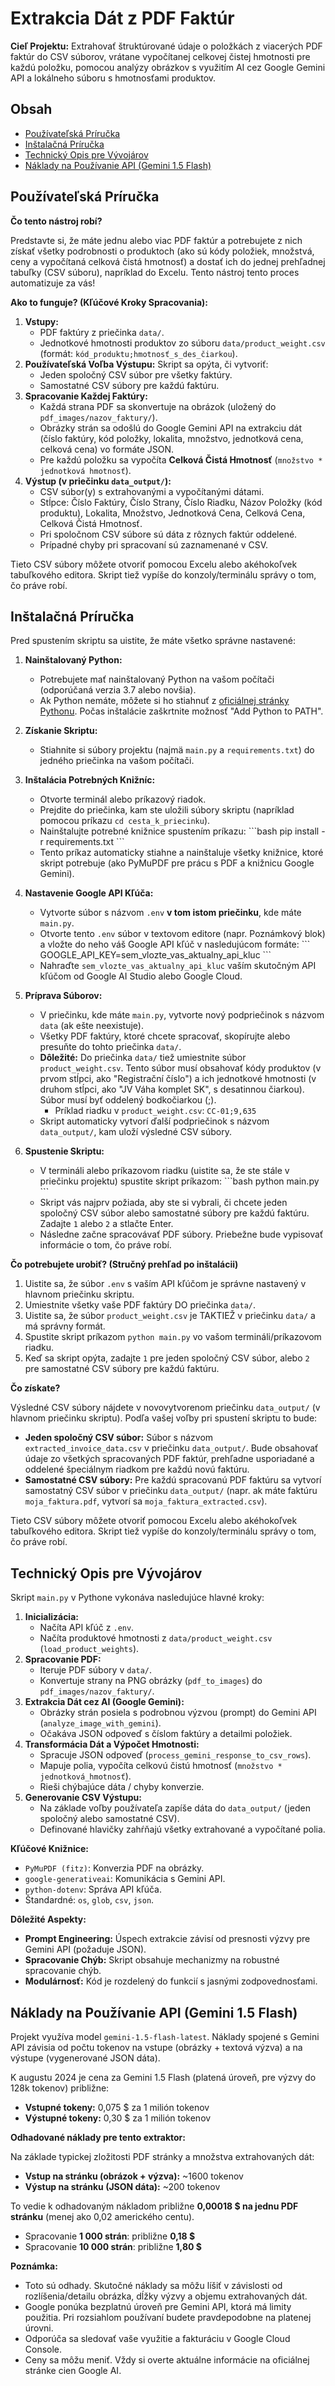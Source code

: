 # Extrakcia Dát z PDF Faktúr

**Cieľ Projektu:** Extrahovať štruktúrované údaje o položkách z viacerých PDF faktúr do CSV súborov, vrátane vypočítanej celkovej čistej hmotnosti pre každú položku, pomocou analýzy obrázkov s využitím AI cez Google Gemini API a lokálneho súboru s hmotnosťami produktov.

## Obsah

- [Používateľská Príručka](#používateľská-príručka)
- [Inštalačná Príručka](#inštalačná-príručka)
- [Technický Opis pre Vývojárov](#technický-opis-pre-vývojárov)
- [Náklady na Používanie API (Gemini 1.5 Flash)](#náklady-na-používanie-api-gemini-15-flash)

## Používateľská Príručka

**Čo tento nástroj robí?**

Predstavte si, že máte jednu alebo viac PDF faktúr a potrebujete z nich získať všetky podrobnosti o produktoch (ako sú kódy položiek, množstvá, ceny a vypočítaná celková čistá hmotnosť) a dostať ich do jednej prehľadnej tabuľky (CSV súboru), napríklad do Excelu. Tento nástroj tento proces automatizuje za vás!

**Ako to funguje? (Kľúčové Kroky Spracovania):**

1.  **Vstupy:**
    *   PDF faktúry z priečinka `data/`.
    *   Jednotkové hmotnosti produktov zo súboru `data/product_weight.csv` (formát: `kód_produktu;hmotnosť_s_des_čiarkou`).
2.  **Používateľská Voľba Výstupu:** Skript sa opýta, či vytvoriť:
    *   Jeden spoločný CSV súbor pre všetky faktúry.
    *   Samostatné CSV súbory pre každú faktúru.
3.  **Spracovanie Každej Faktúry:**
    *   Každá strana PDF sa skonvertuje na obrázok (uložený do `pdf_images/nazov_faktury/`).
    *   Obrázky strán sa odošlú do Google Gemini API na extrakciu dát (číslo faktúry, kód položky, lokalita, množstvo, jednotková cena, celková cena) vo formáte JSON.
    *   Pre každú položku sa vypočíta **Celková Čistá Hmotnosť** (`množstvo * jednotková hmotnosť`).
4.  **Výstup (v priečinku `data_output/`):**
    *   CSV súbor(y) s extrahovanými a vypočítanými dátami.
    *   Stĺpce: Číslo Faktúry, Číslo Strany, Číslo Riadku, Názov Položky (kód produktu), Lokalita, Množstvo, Jednotková Cena, Celková Cena, Celková Čistá Hmotnosť.
    *   Pri spoločnom CSV súbore sú dáta z rôznych faktúr oddelené.
    *   Prípadné chyby pri spracovaní sú zaznamenané v CSV.

Tieto CSV súbory môžete otvoriť pomocou Excelu alebo akéhokoľvek tabuľkového editora. Skript tiež vypíše do konzoly/terminálu správy o tom, čo práve robí.

## Inštalačná Príručka

Pred spustením skriptu sa uistite, že máte všetko správne nastavené:

1.  **Nainštalovaný Python:**
    *   Potrebujete mať nainštalovaný Python na vašom počítači (odporúčaná verzia 3.7 alebo novšia).
    *   Ak Python nemáte, môžete si ho stiahnuť z [oficiálnej stránky Pythonu](https://www.python.org/downloads/). Počas inštalácie zaškrtnite možnosť \"Add Python to PATH\".

2.  **Získanie Skriptu:**
    *   Stiahnite si súbory projektu (najmä `main.py` a `requirements.txt`) do jedného priečinka na vašom počítači.

3.  **Inštalácia Potrebných Knižníc:**
    *   Otvorte terminál alebo príkazový riadok.
    *   Prejdite do priečinka, kam ste uložili súbory skriptu (napríklad pomocou príkazu `cd cesta_k_priecinku`).
    *   Nainštalujte potrebné knižnice spustením príkazu:
        \`\`\`bash
        pip install -r requirements.txt
        \`\`\`
    *   Tento príkaz automaticky stiahne a nainštaluje všetky knižnice, ktoré skript potrebuje (ako PyMuPDF pre prácu s PDF a knižnicu Google Gemini).

4.  **Nastavenie Google API Kľúča:**
    *   Vytvorte súbor s názvom `.env` **v tom istom priečinku**, kde máte `main.py`.
    *   Otvorte tento `.env` súbor v textovom editore (napr. Poznámkový blok) a vložte do neho váš Google API kľúč v nasledujúcom formáte:
        \`\`\`
        GOOGLE_API_KEY=sem_vlozte_vas_aktualny_api_kluc
        \`\`\`
    *   Nahraďte `sem_vlozte_vas_aktualny_api_kluc` vaším skutočným API kľúčom od Google AI Studio alebo Google Cloud.

5.  **Príprava Súborov:**
    *   V priečinku, kde máte `main.py`, vytvorte nový podpriečinok s názvom `data` (ak ešte neexistuje).
    *   Všetky PDF faktúry, ktoré chcete spracovať, skopírujte alebo presuňte do tohto priečinka `data/`.
    *   **Dôležité:** Do priečinka `data/` tiež umiestnite súbor `product_weight.csv`. Tento súbor musí obsahovať kódy produktov (v prvom stĺpci, ako \"Registrační číslo\") a ich jednotkové hmotnosti (v druhom stĺpci, ako \"JV Váha komplet SK\", s desatinnou čiarkou). Súbor musí byť oddelený bodkočiarkou (;).
        *   Príklad riadku v `product_weight.csv`: `CC-01;9,635`
    *   Skript automaticky vytvorí ďalší podpriečinok s názvom `data_output/`, kam uloží výsledné CSV súbory.

6.  **Spustenie Skriptu:**
    *   V termináli alebo príkazovom riadku (uistite sa, že ste stále v priečinku projektu) spustite skript príkazom:
        \`\`\`bash
        python main.py
        \`\`\`
    *   Skript vás najprv požiada, aby ste si vybrali, či chcete jeden spoločný CSV súbor alebo samostatné súbory pre každú faktúru. Zadajte `1` alebo `2` a stlačte Enter.
    *   Následne začne spracovávať PDF súbory. Priebežne bude vypisovať informácie o tom, čo práve robí.

**Čo potrebujete urobiť? (Stručný prehľad po inštalácii)**

1.  Uistite sa, že súbor `.env` s vaším API kľúčom je správne nastavený v hlavnom priečinku skriptu.
2.  Umiestnite všetky vaše PDF faktúry DO priečinka `data/`.
3.  Uistite sa, že súbor `product_weight.csv` je TAKTIEŽ v priečinku `data/` a má správny formát.
4.  Spustite skript príkazom `python main.py` vo vašom termináli/príkazovom riadku.
5.  Keď sa skript opýta, zadajte `1` pre jeden spoločný CSV súbor, alebo `2` pre samostatné CSV súbory pre každú faktúru.

**Čo získate?**

Výsledné CSV súbory nájdete v novovytvorenom priečinku `data_output/` (v hlavnom priečinku skriptu). Podľa vašej voľby pri spustení skriptu to bude:
*   **Jeden spoločný CSV súbor:** Súbor s názvom `extracted_invoice_data.csv` v priečinku `data_output/`. Bude obsahovať údaje zo všetkých spracovaných PDF faktúr, prehľadne usporiadané a oddelené špeciálnym riadkom pre každú novú faktúru.
*   **Samostatné CSV súbory:** Pre každú spracovanú PDF faktúru sa vytvorí samostatný CSV súbor v priečinku `data_output/` (napr. ak máte faktúru `moja_faktura.pdf`, vytvorí sa `moja_faktura_extracted.csv`).

Tieto CSV súbory môžete otvoriť pomocou Excelu alebo akéhokoľvek tabuľkového editora. Skript tiež vypíše do konzoly/terminálu správy o tom, čo práve robí.

## Technický Opis pre Vývojárov

Skript `main.py` v Pythone vykonáva nasledujúce hlavné kroky:

1.  **Inicializácia:**
    *   Načíta API kľúč z `.env`.
    *   Načíta produktové hmotnosti z `data/product_weight.csv` (`load_product_weights`).
2.  **Spracovanie PDF:**
    *   Iteruje PDF súbory v `data/`.
    *   Konvertuje strany na PNG obrázky (`pdf_to_images`) do `pdf_images/nazov_faktury/`.
3.  **Extrakcia Dát cez AI (Google Gemini):**
    *   Obrázky strán posiela s podrobnou výzvou (prompt) do Gemini API (`analyze_image_with_gemini`).
    *   Očakáva JSON odpoveď s číslom faktúry a detailmi položiek.
4.  **Transformácia Dát a Výpočet Hmotnosti:**
    *   Spracuje JSON odpoveď (`process_gemini_response_to_csv_rows`).
    *   Mapuje polia, vypočíta celkovú čistú hmotnosť (`množstvo * jednotková_hmotnosť`).
    *   Rieši chýbajúce dáta / chyby konverzie.
5.  **Generovanie CSV Výstupu:**
    *   Na základe voľby používateľa zapíše dáta do `data_output/` (jeden spoločný alebo samostatné CSV).
    *   Definované hlavičky zahŕňajú všetky extrahované a vypočítané polia.

**Kľúčové Knižnice:**
*   `PyMuPDF (fitz)`: Konverzia PDF na obrázky.
*   `google-generativeai`: Komunikácia s Gemini API.
*   `python-dotenv`: Správa API kľúča.
*   Štandardné: `os`, `glob`, `csv`, `json`.

**Dôležité Aspekty:**
*   **Prompt Engineering:** Úspech extrakcie závisí od presnosti výzvy pre Gemini API (požaduje JSON).
*   **Spracovanie Chýb:** Skript obsahuje mechanizmy na robustné spracovanie chýb.
*   **Modulárnosť:** Kód je rozdelený do funkcií s jasnými zodpovednosťami.

## Náklady na Používanie API (Gemini 1.5 Flash)

Projekt využíva model `gemini-1.5-flash-latest`. Náklady spojené s Gemini API závisia od počtu tokenov na vstupe (obrázky + textová výzva) a na výstupe (vygenerované JSON dáta).

K augustu 2024 je cena za Gemini 1.5 Flash (platená úroveň, pre výzvy do 128k tokenov) približne:
*   **Vstupné tokeny:** 0,075 $ za 1 milión tokenov
*   **Výstupné tokeny:** 0,30 $ za 1 milión tokenov

**Odhadované náklady pre tento extraktor:**

Na základe typickej zložitosti PDF stránky a množstva extrahovaných dát:
*   **Vstup na stránku (obrázok + výzva):** ~1600 tokenov
*   **Výstup na stránku (JSON dáta):** ~200 tokenov

To vedie k odhadovaným nákladom približne **0,00018 $ na jednu PDF stránku** (menej ako 0,02 amerického centu).

*   Spracovanie **1 000 strán**: približne **0,18 $**
*   Spracovanie **10 000 strán**: približne **1,80 $**

**Poznámka:**
*   Toto sú odhady. Skutočné náklady sa môžu líšiť v závislosti od rozlíšenia/detailu obrázka, dĺžky výzvy a objemu extrahovaných dát.
*   Google ponúka bezplatnú úroveň pre Gemini API, ktorá má limity použitia. Pri rozsiahlom používaní budete pravdepodobne na platenej úrovni.
*   Odporúča sa sledovať vaše využitie a fakturáciu v Google Cloud Console.
*   Ceny sa môžu meniť. Vždy si overte aktuálne informácie na oficiálnej stránke cien Google AI.
